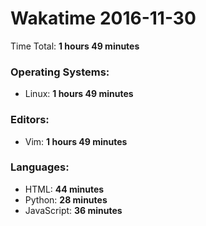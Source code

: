 # Wakatime 2016-11-30

Time Total: **1 hours 49 minutes**

### Operating Systems:
- Linux: **1 hours 49 minutes** 

### Editors:
- Vim: **1 hours 49 minutes** 

### Languages:
- HTML: **44 minutes** 
- Python: **28 minutes** 
- JavaScript: **36 minutes** 

